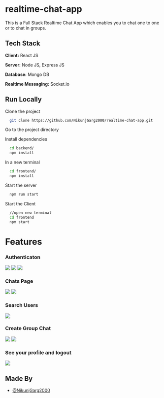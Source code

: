 # realtime-chat-app

This is a Full Stack Realtime Chat App which enables you to chat one to one or to chat in groups.

## Tech Stack

**Client:** React JS

**Server:** Node JS, Express JS

**Database:** Mongo DB

**Realtime Messaging:** Socket.io
  


## Run Locally

Clone the project

```bash
  git clone https://github.com/NikunjGarg2000/realtime-chat-app.git
```

Go to the project directory

Install dependencies

```bash
  cd backend/
  npm install
```
In a new terminal

```bash
  cd frontend/
  npm install
```

Start the server

```bash
  npm run start
```
Start the Client

```bash
  //open new terminal
  cd frontend
  npm start
```

  
# Features

### Authenticaton
![](https://user-images.githubusercontent.com/67901968/216307307-7f337c97-89b7-40e4-9f5d-6aa33ea340ce.png)
![](https://user-images.githubusercontent.com/67901968/216307323-1b66a6cc-1188-4765-a6fd-10cb78cc2cd4.png)
![](https://user-images.githubusercontent.com/67901968/216307332-3d6c32b7-6632-4e55-89c6-4bb795827067.png)
### Chats Page
![](https://user-images.githubusercontent.com/67901968/216307688-a2399d38-032f-4817-9120-eb581aff497a.png)
![](https://user-images.githubusercontent.com/67901968/216307705-16a8b59b-679e-4c82-aef1-dd3e3c889b8f.png)
### Search Users
![](https://user-images.githubusercontent.com/67901968/216307882-5805601b-d43e-4d87-80f0-4684f64fbea1.png)
### Create Group Chat
![](https://user-images.githubusercontent.com/67901968/216308004-c67b1e77-28be-492b-831e-d3ac2a772db1.png)
![](https://user-images.githubusercontent.com/67901968/216308009-85f811ac-c254-40f8-ab5d-e1aa1918d141.png)
### See your profile and logout
![](https://user-images.githubusercontent.com/67901968/216308272-c130086a-e74f-4720-a6a6-1a8c3a731216.png)
## Made By

- [@NikunjGarg2000](https://github.com/NikunjGarg2000)
